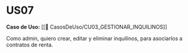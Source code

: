 # US07

**Caso de Uso:** [[📄 CasosDeUso/CU03_GESTIONAR_INQUILINOS]]

Como admin, quiero crear, editar y eliminar inquilinos, para asociarlos a contratos de renta.